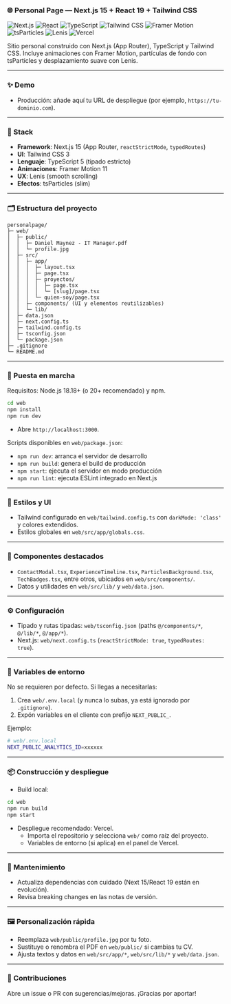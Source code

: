 ### 🌐 Personal Page — Next.js 15 + React 19 + Tailwind CSS

<p align="left">
  <img alt="Next.js" src="https://img.shields.io/badge/Next.js-15-black?logo=next.js" />
  <img alt="React" src="https://img.shields.io/badge/React-19-61DAFB?logo=react&logoColor=white" />
  <img alt="TypeScript" src="https://img.shields.io/badge/TypeScript-5-3178C6?logo=typescript&logoColor=white" />
  <img alt="Tailwind CSS" src="https://img.shields.io/badge/TailwindCSS-3-38B2AC?logo=tailwindcss&logoColor=white" />
  <img alt="Framer Motion" src="https://img.shields.io/badge/Framer%20Motion-11-0055FF?logo=framer&logoColor=white" />
  <img alt="tsParticles" src="https://img.shields.io/badge/tsParticles-3-1E90FF" />
  <img alt="Lenis" src="https://img.shields.io/badge/Lenis-1-000000" />
  <img alt="Vercel" src="https://img.shields.io/badge/%E2%96%B2%20Vercel-ready-black?logo=vercel&logoColor=white" />
</p>

Sitio personal construido con Next.js (App Router), TypeScript y Tailwind CSS. Incluye animaciones con Framer Motion, partículas de fondo con tsParticles y desplazamiento suave con Lenis.

---

### ✨ Demo
- Producción: añade aquí tu URL de despliegue (por ejemplo, `https://tu-dominio.com`).

---

### 🧱 Stack
- **Framework**: Next.js 15 (App Router, `reactStrictMode`, `typedRoutes`)
- **UI**: Tailwind CSS 3
- **Lenguaje**: TypeScript 5 (tipado estricto)
- **Animaciones**: Framer Motion 11
- **UX**: Lenis (smooth scrolling)
- **Efectos**: tsParticles (slim)

---

### 🗂️ Estructura del proyecto
```
personalpage/
├─ web/
│  ├─ public/
│  │  ├─ Daniel Maynez - IT Manager.pdf
│  │  └─ profile.jpg
│  ├─ src/
│  │  ├─ app/
│  │  │  ├─ layout.tsx
│  │  │  ├─ page.tsx
│  │  │  ├─ proyectos/
│  │  │  │  ├─ page.tsx
│  │  │  │  └─ [slug]/page.tsx
│  │  │  └─ quien-soy/page.tsx
│  │  ├─ components/ (UI y elementos reutilizables)
│  │  └─ lib/
│  ├─ data.json
│  ├─ next.config.ts
│  ├─ tailwind.config.ts
│  ├─ tsconfig.json
│  └─ package.json
├─ .gitignore
└─ README.md
```

---

### 🚀 Puesta en marcha
Requisitos: Node.js 18.18+ (o 20+ recomendado) y npm.

```bash
cd web
npm install
npm run dev
```
- Abre `http://localhost:3000`.

Scripts disponibles en `web/package.json`:
- `npm run dev`: arranca el servidor de desarrollo
- `npm run build`: genera el build de producción
- `npm start`: ejecuta el servidor en modo producción
- `npm run lint`: ejecuta ESLint integrado en Next.js

---

### 🎨 Estilos y UI
- Tailwind configurado en `web/tailwind.config.ts` con `darkMode: 'class'` y colores extendidos.
- Estilos globales en `web/src/app/globals.css`.

---

### 🧩 Componentes destacados
- `ContactModal.tsx`, `ExperienceTimeline.tsx`, `ParticlesBackground.tsx`, `TechBadges.tsx`, entre otros, ubicados en `web/src/components/`.
- Datos y utilidades en `web/src/lib/` y `web/data.json`.

---

### ⚙️ Configuración
- Tipado y rutas tipadas: `web/tsconfig.json` (paths `@/components/*`, `@/lib/*`, `@/app/*`).
- Next.js: `web/next.config.ts` (`reactStrictMode: true`, `typedRoutes: true`).

---

### 🔐 Variables de entorno
No se requieren por defecto. Si llegas a necesitarlas:
1. Crea `web/.env.local` (y nunca lo subas, ya está ignorado por `.gitignore`).
2. Expón variables en el cliente con prefijo `NEXT_PUBLIC_`.

Ejemplo:
```bash
# web/.env.local
NEXT_PUBLIC_ANALYTICS_ID=xxxxxx
```

---

### 📦 Construcción y despliegue
- Build local:
```bash
cd web
npm run build
npm start
```
- Despliegue recomendado: Vercel.
  - Importa el repositorio y selecciona `web/` como raíz del proyecto.
  - Variables de entorno (si aplica) en el panel de Vercel.

---

### 🧰 Mantenimiento
- Actualiza dependencias con cuidado (Next 15/React 19 están en evolución).
- Revisa breaking changes en las notas de versión.

---

### 🖼️ Personalización rápida
- Reemplaza `web/public/profile.jpg` por tu foto.
- Sustituye o renombra el PDF en `web/public/` si cambias tu CV.
- Ajusta textos y datos en `web/src/app/*`, `web/src/lib/*` y `web/data.json`.

---

### 🤝 Contribuciones
Abre un issue o PR con sugerencias/mejoras. ¡Gracias por aportar!
